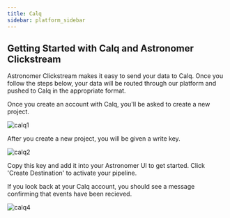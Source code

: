 ```yaml
---
title: Calq
sidebar: platform_sidebar
---
```


## Getting Started with Calq and Astronomer Clickstream

Astronomer Clickstream makes it easy to send your data to Calq. Once you follow the steps below, your data will be routed through our platform and pushed to Calq in the appropriate format. 

Once you create an account with Calq, you'll be asked to create a new project.

![calq1](/1.0/assets/img/guides/streaming/clickstream/calq/calq1.png)

After you create a new project, you will be given a write key. 

![calq2](/1.0/assets/img/guides/streaming/clickstream/calq/calq2.png)

Copy this key and add it into your Astronomer UI to get started. Click 'Create Destination' to activate your pipeline.


If you look back at your Calq account, you should see a message confirming that events have been recieved.

![calq4](/1.0/assets/img/guides/streaming/clickstream/calq/calq4.png)

